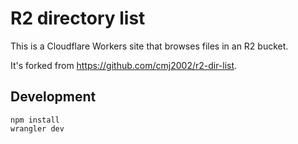 # R2 directory list

This is a Cloudflare Workers site that browses files in an R2 bucket.

It's forked from https://github.com/cmj2002/r2-dir-list.

## Development

```
npm install
wrangler dev
```

